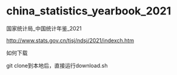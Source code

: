 # china_statistics_yearbook_2021
国家统计局_中国统计年鉴_2021    

 http://www.stats.gov.cn/tjsj/ndsj/2021/indexch.htm



如何下载      

git clone到本地后，直接运行download.sh
